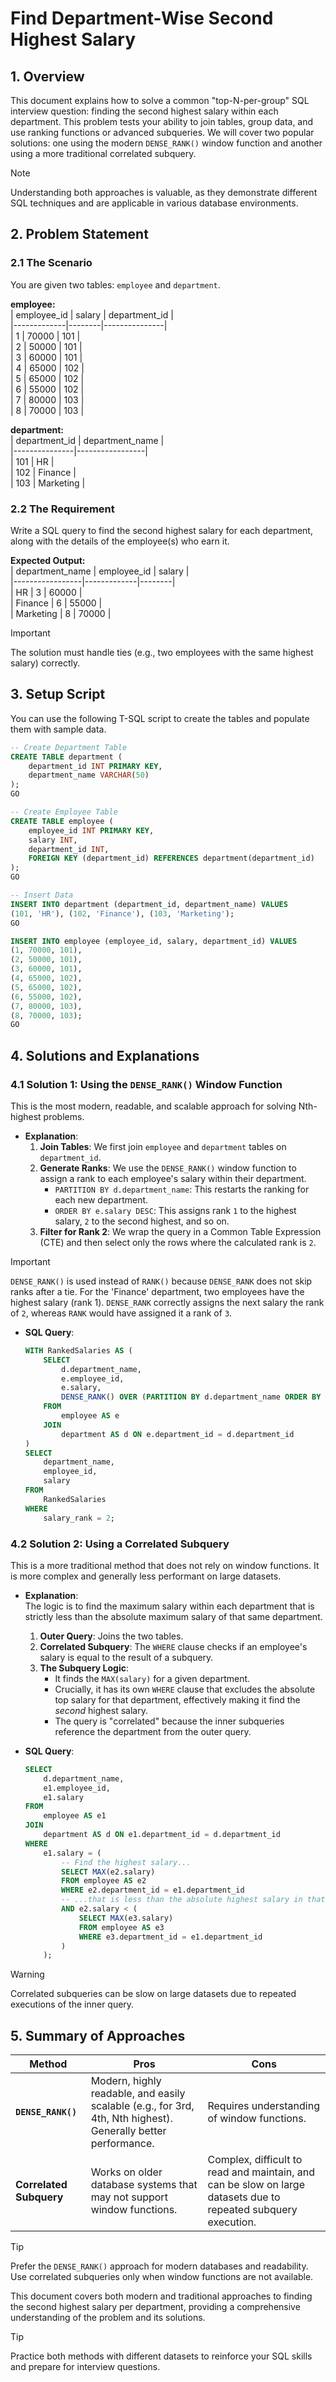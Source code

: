 # Find Department-Wise Second Highest Salary  

## 1. **Overview**  
This document explains how to solve a common "top-N-per-group" SQL interview question: finding the second highest salary within each department. This problem tests your ability to join tables, group data, and use ranking functions or advanced subqueries. We will cover two popular solutions: one using the modern `DENSE_RANK()` window function and another using a more traditional correlated subquery.  

> [!NOTE]  
> Understanding both approaches is valuable, as they demonstrate different SQL techniques and are applicable in various database environments.  

## 2. **Problem Statement**  

### 2.1 **The Scenario**  
You are given two tables: `employee` and `department`.  

**employee:**  
| employee_id | salary | department_id |  
|-------------|--------|---------------|  
| 1           | 70000  | 101           |  
| 2           | 50000  | 101           |  
| 3           | 60000  | 101           |  
| 4           | 65000  | 102           |  
| 5           | 65000  | 102           |  
| 6           | 55000  | 102           |  
| 7           | 80000  | 103           |  
| 8           | 70000  | 103           |  

**department:**  
| department_id | department_name |  
|---------------|-----------------|  
| 101           | HR              |  
| 102           | Finance         |  
| 103           | Marketing       |  

### 2.2 **The Requirement**  
Write a SQL query to find the second highest salary for each department, along with the details of the employee(s) who earn it.  

**Expected Output:**  
| department_name | employee_id | salary |  
|-----------------|-------------|--------|  
| HR              | 3           | 60000  |  
| Finance         | 6           | 55000  |  
| Marketing       | 8           | 70000  |  

> [!IMPORTANT]  
> The solution must handle ties (e.g., two employees with the same highest salary) correctly.  

## 3. **Setup Script**  
You can use the following T-SQL script to create the tables and populate them with sample data.  

```sql
-- Create Department Table
CREATE TABLE department (
    department_id INT PRIMARY KEY,
    department_name VARCHAR(50)
);
GO

-- Create Employee Table
CREATE TABLE employee (
    employee_id INT PRIMARY KEY,
    salary INT,
    department_id INT,
    FOREIGN KEY (department_id) REFERENCES department(department_id)
);
GO

-- Insert Data
INSERT INTO department (department_id, department_name) VALUES
(101, 'HR'), (102, 'Finance'), (103, 'Marketing');
GO

INSERT INTO employee (employee_id, salary, department_id) VALUES
(1, 70000, 101),
(2, 50000, 101),
(3, 60000, 101),
(4, 65000, 102),
(5, 65000, 102),
(6, 55000, 102),
(7, 80000, 103),
(8, 70000, 103);
GO
```  
## 4. **Solutions and Explanations**  

### 4.1 **Solution 1: Using the `DENSE_RANK()` Window Function**  
This is the most modern, readable, and scalable approach for solving Nth-highest problems.  

- **Explanation**:  
  1. **Join Tables**: We first join `employee` and `department` tables on `department_id`.  
  2. **Generate Ranks**: We use the `DENSE_RANK()` window function to assign a rank to each employee's salary within their department.  
     - `PARTITION BY d.department_name`: This restarts the ranking for each new department.  
     - `ORDER BY e.salary DESC`: This assigns rank `1` to the highest salary, `2` to the second highest, and so on.  
  3. **Filter for Rank 2**: We wrap the query in a Common Table Expression (CTE) and then select only the rows where the calculated rank is `2`.  

> [!IMPORTANT]  
> `DENSE_RANK()` is used instead of `RANK()` because `DENSE_RANK` does not skip ranks after a tie. For the 'Finance' department, two employees have the highest salary (rank 1). `DENSE_RANK` correctly assigns the next salary the rank of `2`, whereas `RANK` would have assigned it a rank of `3`.  

- **SQL Query**:  
  ```sql
  WITH RankedSalaries AS (
      SELECT
          d.department_name,
          e.employee_id,
          e.salary,
          DENSE_RANK() OVER (PARTITION BY d.department_name ORDER BY e.salary DESC) AS salary_rank
      FROM
          employee AS e
      JOIN
          department AS d ON e.department_id = d.department_id
  )
  SELECT
      department_name,
      employee_id,
      salary
  FROM
      RankedSalaries
  WHERE
      salary_rank = 2;
  ```  

### 4.2 **Solution 2: Using a Correlated Subquery**  
This is a more traditional method that does not rely on window functions. It is more complex and generally less performant on large datasets.  

- **Explanation**:  
  The logic is to find the maximum salary within each department that is strictly less than the absolute maximum salary of that same department.  
  1. **Outer Query**: Joins the two tables.  
  2. **Correlated Subquery**: The `WHERE` clause checks if an employee's salary is equal to the result of a subquery.  
  3. **The Subquery Logic**:  
     - It finds the `MAX(salary)` for a given department.  
     - Crucially, it has its own `WHERE` clause that excludes the absolute top salary for that department, effectively making it find the *second* highest salary.  
     - The query is "correlated" because the inner subqueries reference the department from the outer query.  

- **SQL Query**:  
  ```sql
  SELECT
      d.department_name,
      e1.employee_id,
      e1.salary
  FROM
      employee AS e1
  JOIN
      department AS d ON e1.department_id = d.department_id
  WHERE
      e1.salary = (
          -- Find the highest salary...
          SELECT MAX(e2.salary)
          FROM employee AS e2
          WHERE e2.department_id = e1.department_id
          -- ...that is less than the absolute highest salary in that department
          AND e2.salary < (
              SELECT MAX(e3.salary)
              FROM employee AS e3
              WHERE e3.department_id = e1.department_id
          )
      );
  ```  

> [!WARNING]  
> Correlated subqueries can be slow on large datasets due to repeated executions of the inner query.  

## 5. **Summary of Approaches**  

| **Method**                | **Pros**                                                         | **Cons**                                                              |  
|---------------------------|------------------------------------------------------------------|-----------------------------------------------------------------------|  
| **`DENSE_RANK()`**        | Modern, highly readable, and easily scalable (e.g., for 3rd, 4th, Nth highest). Generally better performance. | Requires understanding of window functions.                          |  
| **Correlated Subquery**   | Works on older database systems that may not support window functions. | Complex, difficult to read and maintain, and can be slow on large datasets due to repeated subquery execution. |  

> [!TIP]  
> Prefer the `DENSE_RANK()` approach for modern databases and readability. Use correlated subqueries only when window functions are not available.  

This document covers both modern and traditional approaches to finding the second highest salary per department, providing a comprehensive understanding of the problem and its solutions.  

> [!TIP]  
> Practice both methods with different datasets to reinforce your SQL skills and prepare for interview questions.  
